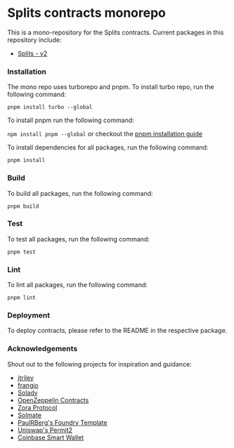 # Splits contracts monorepo

This is a mono-repository for the Splits contracts. Current packages in this repository include:

- [Splits - v2](./packages/splits-v2/README.md)

### Installation

The mono repo uses turborepo and pnpm. To install turbo repo, run the following command:

`pnpm install turbo --global`

To install pnpm run the following command:

`npm install pnpm --global` or checkout the [pnpm installation guide](https://pnpm.io/installation)

To install dependencies for all packages, run the following command:

`pnpm install`

### Build

To build all packages, run the following command:

`pnpm build`

### Test

To test all packages, run the following command:

`pnpm test`

### Lint

To lint all packages, run the following command:

`pnpm lint`

### Deployment

To deploy contracts, please refer to the README in the respective package.

### Acknowledgements

Shout out to the following projects for inspiration and guidance:

- [jtriley](https://github.com/jtriley-eth/ERC-6909)
- [frangio](https://github.com/frangio/erc6909-extensions)
- [Solady](https://github.com/vectorized/solady)
- [OpenZeppelin Contracts](https://github.com/OpenZeppelin/openzeppelin-contracts)
- [Zora Protocol](https://github.com/ourzora/zora-protocol)
- [Solmate](https://github.com/transmissions11/solmate)
- [PaulRBerg's Foundry Template](https://github.com/PaulRBerg/foundry-template)
- [Uniswap's Permit2](https://github.com/Uniswap/permit2)
- [Coinbase Smart Wallet](https://github.com/coinbase/smart-wallet)
